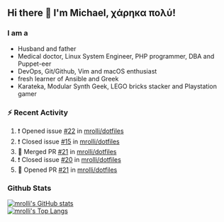 ## Hi there 👋 I'm Michael, χάρηκα πολύ!

<!--
**mrolli/mrolli** is a ✨ _special_ ✨ repository because its `README.md` (this file) appears on your GitHub profile.

Here are some ideas to get you started:

- 🔭 I’m currently working on ...
- 🌱 I’m currently learning ...
- 👯 I’m looking to collaborate on ...
- 🤔 I’m looking for help with ...
- 💬 Ask me about ...
- 📫 How to reach me: ...
- 😄 Pronouns: ...
- ⚡ Fun fact: ...
-->

### I am a
- Husband and father
- Medical doctor, Linux System Engineer, PHP programmer, DBA and Puppet-eer
- DevOps, Git/Github, Vim and macOS enthusiast
- fresh learner of Ansible and Greek
- Karateka, Modular Synth Geek, LEGO bricks stacker and Playstation gamer 

### :zap: Recent Activity

<!--START_SECTION:activity-->
1. ❗️ Opened issue [#22](https://github.com/mrolli/dotfiles/issues/22) in [mrolli/dotfiles](https://github.com/mrolli/dotfiles)
2. ❗️ Closed issue [#15](https://github.com/mrolli/dotfiles/issues/15) in [mrolli/dotfiles](https://github.com/mrolli/dotfiles)
3. 🎉 Merged PR [#21](https://github.com/mrolli/dotfiles/pull/21) in [mrolli/dotfiles](https://github.com/mrolli/dotfiles)
4. ❗️ Closed issue [#20](https://github.com/mrolli/dotfiles/issues/20) in [mrolli/dotfiles](https://github.com/mrolli/dotfiles)
5. 💪 Opened PR [#21](https://github.com/mrolli/dotfiles/pull/21) in [mrolli/dotfiles](https://github.com/mrolli/dotfiles)
<!--END_SECTION:activity-->

### Github Stats
[![mrolli's GitHub stats](https://github-readme-stats.vercel.app/api?username=mrolli&count_private=true&show_icons=true&theme=onedark)](https://github.com/anuraghazra/github-readme-stats)  
[![mrolli's Top Langs](https://github-readme-stats.vercel.app/api/top-langs/?username=mrolli&count_private=true&theme=onedark&hide=c%2B%2B,c,html,cmake,makefile&layout=compact)](https://github.com/anuraghazra/github-readme-stats)
